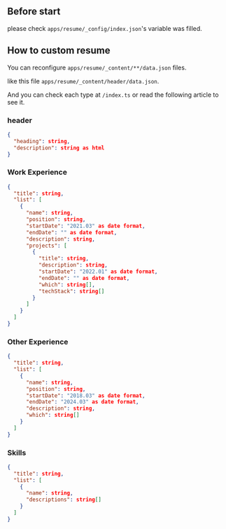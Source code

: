 ## Before start

please check `apps/resume/_config/index.json`'s variable was filled.

## How to custom resume

You can reconfigure `apps/resume/_content/**/data.json` files.

like this file `apps/resume/_content/header/data.json`.

And you can check each type at `/index.ts` or read the following article to see it.

### header

```json
{
  "heading": string,
  "description": string as html
}
```

### Work Experience

```json
{
  "title": string,
  "list": [
    {
      "name": string,
      "position": string,
      "startDate": "2021.03" as date format,
      "endDate": "" as date format,
      "description": string,
      "projects": [
        {
          "title": string,
          "description": string,
          "startDate": "2022.01" as date format,
          "endDate": "" as date format,
          "which": string[],
          "techStack": string[]
        }
      ]
    }
  ]
}
```

### Other Experience

```json
{
  "title": string,
  "list": [
    {
      "name": string,
      "position": string,
      "startDate": "2018.03" as date format,
      "endDate": "2024.03" as date format,
      "description": string,
      "which": string[]
    }
  ]
}
```

### Skills

```json
{
  "title": string,
  "list": [
    {
      "name": string,
      "descriptions": string[]
    }
  ]
}
```
